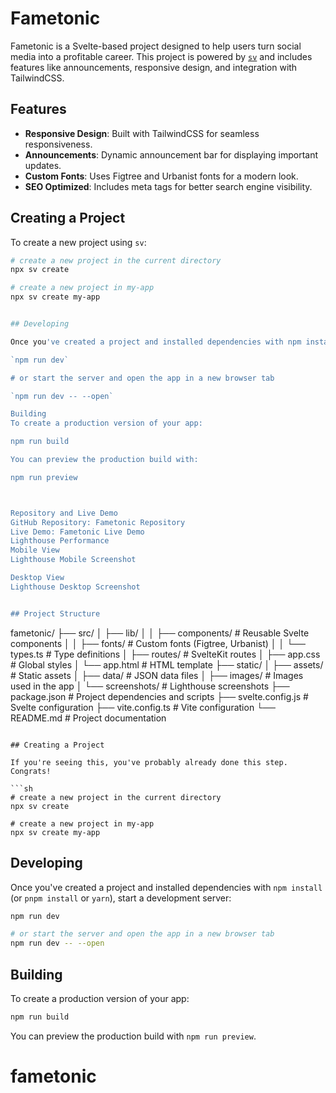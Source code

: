 # Fametonic

Fametonic is a Svelte-based project designed to help users turn social media into a profitable career. This project is powered by [`sv`](https://github.com/sveltejs/cli) and includes features like announcements, responsive design, and integration with TailwindCSS.

## Features

- **Responsive Design**: Built with TailwindCSS for seamless responsiveness.
- **Announcements**: Dynamic announcement bar for displaying important updates.
- **Custom Fonts**: Uses Figtree and Urbanist fonts for a modern look.
- **SEO Optimized**: Includes meta tags for better search engine visibility.

## Creating a Project

To create a new project using `sv`:

```sh
# create a new project in the current directory
npx sv create

# create a new project in my-app
npx sv create my-app


## Developing

Once you've created a project and installed dependencies with npm install (or pnpm install or yarn), start a development server:

`npm run dev`

# or start the server and open the app in a new browser tab

`npm run dev -- --open`

Building
To create a production version of your app:

npm run build

You can preview the production build with:

npm run preview



Repository and Live Demo
GitHub Repository: Fametonic Repository
Live Demo: Fametonic Live Demo
Lighthouse Performance
Mobile View
Lighthouse Mobile Screenshot

Desktop View
Lighthouse Desktop Screenshot


## Project Structure

```

fametonic/
├── src/
│ ├── lib/
│ │ ├── components/ # Reusable Svelte components
│ │ ├── fonts/ # Custom fonts (Figtree, Urbanist)
│ │ └── types.ts # Type definitions
│ ├── routes/ # SvelteKit routes
│ ├── app.css # Global styles
│ └── app.html # HTML template
├── static/
│ ├── assets/ # Static assets
│ ├── data/ # JSON data files
│ ├── images/ # Images used in the app
│ └── screenshots/ # Lighthouse screenshots
├── package.json # Project dependencies and scripts
├── svelte.config.js # Svelte configuration
├── vite.config.ts # Vite configuration
└── README.md # Project documentation

````

## Creating a Project

If you're seeing this, you've probably already done this step. Congrats!

```sh
# create a new project in the current directory
npx sv create

# create a new project in my-app
npx sv create my-app
````

## Developing

Once you've created a project and installed dependencies with `npm install` (or `pnpm install` or `yarn`), start a development server:

```sh
npm run dev

# or start the server and open the app in a new browser tab
npm run dev -- --open
```

## Building

To create a production version of your app:

```sh
npm run build
```

You can preview the production build with `npm run preview`.
# fametonic
